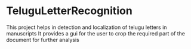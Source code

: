 # TeluguLetterRecognition
This project helps in detection and localization of telugu letters in manuscripts
It provides a gui for the user to crop the required part of the document for further analysis
